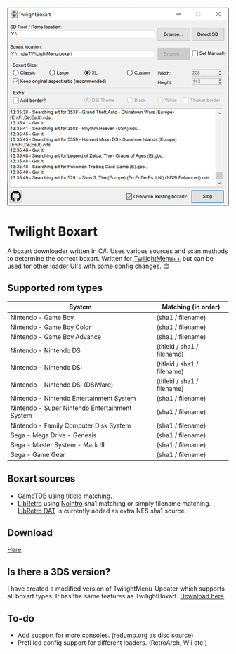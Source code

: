 ﻿<a href="https://github.com/KirovAir/TwilightBoxart/raw/master/img/screenshot.png"><img alt="screenshot" src="https://github.com/KirovAir/TwilightBoxart/raw/master/img/screenshot.png" height="450"></a>

# Twilight Boxart
A boxart downloader written in C#. Uses various sources and scan methods to determine the correct boxart. 
Written for [TwilightMenu++](https://github.com/DS-Homebrew/TWiLightMenu) but can be used for other loader UI's with some config changes. 😊

## Supported rom types
 System | Matching (in order)
 --- | ---
 Nintendo - Game Boy | (sha1 / filename)
 Nintendo - Game Boy Color | (sha1 / filename)
 Nintendo - Game Boy Advance | (sha1 / filename)
 Nintendo - Nintendo DS | (titleid / sha1 / filename)
 Nintendo - Nintendo DSi | (titleid / sha1 / filename)
 Nintendo - Nintendo DSi (DSiWare) | (titleid / sha1 / filename)
 Nintendo - Nintendo Entertainment System | (sha1 / filename)
 Nintendo - Super Nintendo Entertainment System | (sha1 / filename)
 Nintendo - Family Computer Disk System | (sha1 / filename)
 Sega - Mega Drive - Genesis | (sha1 / filename)
 Sega - Master System - Mark III | (sha1 / filename)
 Sega - Game Gear | (sha1 / filename)

## Boxart sources
* [GameTDB](https://gametdb.com) using titleid matching.
* [LibRetro](https://github.com/libretro/libretro-thumbnails) using [NoIntro](https://datomatic.no-intro.org) sha1 matching or simply filename matching. [LibRetro DAT](https://github.com/libretro/libretro-database/tree/master/dat) is currently added as extra NES sha1 source.

## Download
[Here](https://github.com/KirovAir/TwilightBoxart/releases).

## Is there a 3DS version?
I have created a modified version of TwilightMenu-Updater which supports all boxart types. It has the same features as TwilightBoxart.
[Download here](https://github.com/KirovAir/TWiLightMenu-Updater/releases)

## To-do
* Add support for more consoles. (redump.org as disc source)
* Prefilled config support for different loaders. (RetroArch, Wii etc.)

